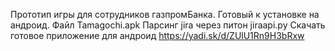Прототип игры для сотрудников газпромБанка. Готовый к установке на андроид. Файл Tamagochi.apk
Парсинг jira через питон jiraapi.py
Скачать готовое приложение для андроид https://yadi.sk/d/ZUlU1Rn9H3bRxw
